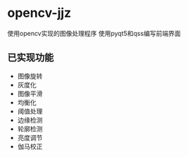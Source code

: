 # opencv-jjz
使用opencv实现的图像处理程序
使用pyqt5和qss编写前端界面

## 已实现功能
* 图像旋转
* 灰度化
* 图像平滑
* 均衡化
* 阈值处理
* 边缘检测
* 轮廓检测 
* 亮度调节
* 伽马校正